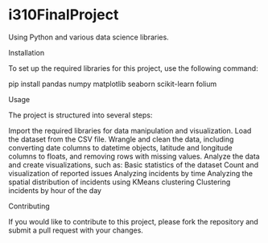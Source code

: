 # i310FinalProject

Using Python and various data science libraries.

Installation

To set up the required libraries for this project, use the following command:

pip install pandas numpy matplotlib seaborn scikit-learn folium

Usage

The project is structured into several steps:

Import the required libraries for data manipulation and visualization.
Load the dataset from the CSV file.
Wrangle and clean the data, including converting date columns to datetime objects, latitude and longitude columns to floats, and removing rows with missing values.
Analyze the data and create visualizations, such as:
Basic statistics of the dataset
Count and visualization of reported issues
Analyzing incidents by time
Analyzing the spatial distribution of incidents using KMeans clustering
Clustering incidents by hour of the day

Contributing

If you would like to contribute to this project, please fork the repository and submit a pull request with your changes.
